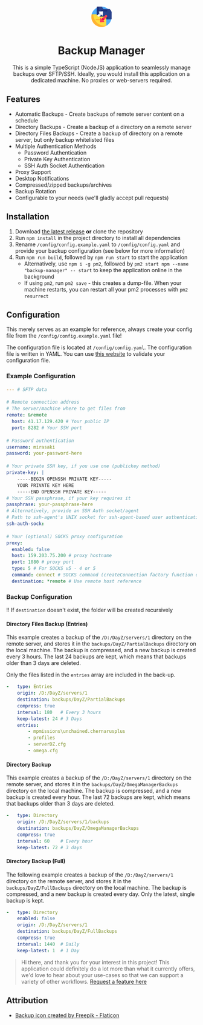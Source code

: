 <p align="center"><img src="assets/logo.png" alt="Mirasaki Music Bot Logo" height="60" style="border-radius:50px"/></p>
<h1 align="center">Backup Manager</h1>

<p align="center">
  This is a simple TypeScript (NodeJS) application to seamlessly manage backups over SFTP/SSH. Ideally, you would install this application on a dedicated machine. No proxies or web-servers required.
</p>

## Features

- Automatic Backups - Create backups of remote server content on a schedule
- Directory Backups - Create a backup of a directory on a remote server
- Directory Files Backups - Create a backup of directory on a remote server, but only backup whitelisted files
- Multiple Authentication Methods
  - Password Authentication
  - Private Key Authentication
  - SSH Auth Socket Authentication
- Proxy Support
- Desktop Notifications
- Compressed/zipped backups/archives
- Backup Rotation
- Configurable to your needs (we'll gladly accept pull requests)

## Installation

1. Download [the latest release](https://github.com/Mirasaki/backup-manager/releases) **or** clone the repository
2. Run `npm install` in the project directory to install all dependencies
3. Rename `/config/config.example.yaml` to `/config/config.yaml` and provide your backup configuration (see below for more information)
4. Run `npm run build`, followed by `npm run start` to start the application
    - Alternatively, use `npm i -g pm2`, followed by `pm2 start npm --name "backup-manager" -- start` to keep the application online in the background
    - If using `pm2`, run `pm2 save` - this creates a dump-file. When your machine restarts, you can restart all your pm2 processes with `pm2 resurrect`

## Configuration

This merely serves as an example for reference, always create your config file from the `/config/config.example.yaml` file!

The configuration file is located at `/config/config.yaml`. The configuration file is written in YAML. You can use [this website](https://www.yamllint.com/) to validate your configuration file.

### Example Configuration

```yaml
--- # SFTP data

# Remote connection address
# The server/machine where to get files from
remote: &remote
  host: 41.17.129.420 # Your public IP
  port: 8282 # Your SSH port

# Password authentication
username: mirasaki
password: your-password-here

# Your private SSH key, if you use one (publickey method)
private-key: |
    -----BEGIN OPENSSH PRIVATE KEY-----
    YOUR PRIVATE KEY HERE
    -----END OPENSSH PRIVATE KEY-----
# Your SSH passphrase, if your key requires it
passphrase: your-passphrase-here
# Alternatively, provide an SSH Auth socket/agent
# Path to ssh-agent's UNIX socket for ssh-agent-based user authentication (or 'pageant' when using Pagent on Windows).
ssh-auth-sock: 

# Your (optional) SOCKS proxy configuration
proxy:
  enabled: false
  host: 159.203.75.200 # proxy hostname
  port: 1080 # proxy port
  type: 5 # For SOCKS v5 - 4 or 5
  command: connect # SOCKS command (createConnection factory function only supports the connect command)
  destination: *remote # Use remote host reference
```

### Backup Configuration

‼️ If `destination` doesn't exist, the folder will be created recursively

#### Directory Files Backup (Entries)

This example creates a backup of the `/D:/DayZ/servers/1` directory on the remote server, and stores it in the `backups/DayZ/PartialBackups` directory on the local machine. The backup is compressed, and a new backup is created every 3 hours. The last 24 backups are kept, which means that backups older than 3 days are deleted.

Only the files listed in the `entries` array are included in the back-up.

```yaml
-   type: Entries
    origin: /D:/DayZ/servers/1
    destination: backups/DayZ/PartialBackups
    compress: true
    interval: 180   # Every 3 hours
    keep-latest: 24 # 3 Days
    entries:
        - mpmissions\unchained.chernarusplus
        - profiles
        - serverDZ.cfg
        - omega.cfg
```

#### Directory Backup

This example creates a backup of the `/D:/DayZ/servers/1` directory on the remote server, and stores it in the `backups/DayZ/OmegaManagerBackups` directory on the local machine. The backup is compressed, and a new backup is created every hour. The last 72 backups are kept, which means that backups older than 3 days are deleted.

```yaml
-   type: Directory
    origin: /D:/DayZ/servers/1/backups
    destination: backups/DayZ/OmegaManagerBackups
    compress: true
    interval: 60    # Every hour
    keep-latest: 72 # 3 days
```

#### Directory Backup (Full)

The following example creates a backup of the `/D:/DayZ/servers/1` directory on the remote server, and stores it in the `backups/DayZ/FullBackups` directory on the local machine. The backup is compressed, and a new backup is created every day. Only the latest, single backup is kept.

```yaml
-   type: Directory
    enabled: false
    origin: /D:/DayZ/servers/1
    destination: backups/DayZ/FullBackups
    compress: true
    interval: 1440  # Daily
    keep-latest: 1  # 1 Day
```

> Hi there, and thank you for your interest in this project! This application could definitely do a lot more than what it currently offers, we'd love to hear about your use-cases so that we can support a variety of other workflows. [Request a feature here](https://github.com/Mirasaki/backup-manager/issues)

## Attribution

- <a href="https://www.flaticon.com/free-icons/backup" title="backup icons">Backup icon created by Freepik - Flaticon</a>
